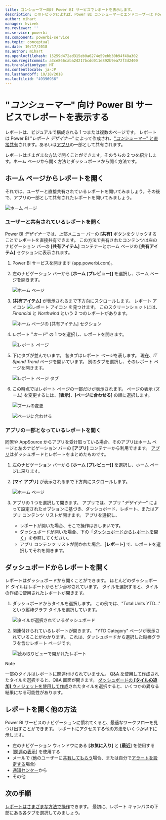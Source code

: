 ```yaml
---
title: コンシューマー向け Power BI サービスでレポートを表示します。
description: このトピックによれば、Power BI コンシューマーとエンドユーザーは Power BI レポートを開いて確認する必要がありました。
author: mihart
manager: kvivek
ms.reviewer: ''
ms.service: powerbi
ms.component: powerbi-service
ms.topic: conceptual
ms.date: 10/17/2018
ms.author: mihart
ms.openlocfilehash: 15259d472ad315eb0a6274e59ebb30b94f48a302
ms.sourcegitcommit: a3ce866caba24217bcdd011e892b9ea72f3d2400
ms.translationtype: HT
ms.contentlocale: ja-JP
ms.lasthandoff: 10/18/2018
ms.locfileid: "49396936"
---
```

# <a name="view-a-report-in-power-bi-service-for-consumers"></a>"*コンシューマー*" 向け Power BI サービスでレポートを表示する
レポートは、ビジュアルで構成される 1 つまたは複数のページです。 レポートは Power BI "*レポート デザイナー*" によって作成され、["*コンシューマー*" と直接共有](end-user-shared-with-me.md)されます。あるいは[アプリ](end-user-apps.md)の一部として共有されます。 

レポートはさまざまな方法で開くことができます。そのうちの 2 つを紹介します。ホーム ページから開く方法とダッシュボードから開く方法です。 

<!-- add art-->


## <a name="open-a-report-from-your-home-page"></a>ホーム ページからレポートを開く
それでは、ユーザーと直接共有されているレポートを開いてみましょう。その後で、アプリの一部として共有されたレポートを開いてみましょう。

   ![ホーム ページ](./media/end-user-report-open/power-bi-home.png)

### <a name="open-a-report-that-has-been-shared-with-you"></a>ユーザーと共有されているレポートを開く
Power BI *デザイナー*では、上部メニュー バーの **[共有]** ボタンをクリックすることでレポートを直接共有できます。 この方法で共有されたコンテンツは左のナビゲーション バーの **[共有アイテム]** コンテナーとホーム ページの **[共有アイテム]** セクションに表示されます。

1. Power BI サービスを開きます (app.powerbi.com)。

2. 左のナビゲーション バーから **[ホーム (プレビュー)]** を選択し、ホーム ページを開きます。  

   ![ホーム ページ](./media/end-user-report-open/power-bi-select-home.png)
   
3. **[共有アイテム]** が表示されるまで下方向にスクロールします。 レポート アイコン ![レポート アイコン](./media/end-user-report-open/power-bi-report-icon.png) を見つけます。 このスクリーンショットには、*Financial* と *Northwind* という 2 つのレポートがあります。 
   
   ![ホーム ページの [共有アイテム] セクション](./media/end-user-report-open/power-bi-shared.png)

4. レポート "*カード*" の 1 つを選択し、レポートを開きます。

   ![レポート ページ](./media/end-user-report-open/power-bi-report1.png)

5. 下にタブが並んでいます。 各タブはレポート *ページ*を表します。 現在、*IT Spend Trend* ページを開いています。 別のタブを選択し、そのレポート ページを開きます。 

   ![レポート ページ タブ](./media/end-user-report-open/power-bi-tabs.png)

6. この時点ではレポート ページの一部だけが表示されます。 ページの表示 (ズーム) を変更するには、**[表示]**、**[ページに合わせる]** の順に選択します。

   ![ズームの変更](./media/end-user-report-open/power-bi-fit.png)

   ![ページに合わせる](./media/end-user-report-open/power-bi-report2.png)

### <a name="open-a-report-that-is-part-of-an-app"></a>アプリの一部となっているレポートを開く
同僚や AppSource からアプリを受け取っている場合、そのアプリはホーム ページと左のナビゲーション バーの **[アプリ]** コンテナーから利用できます。 [アプリ](end-user-apps.md)はダッシュボードとレポートをまとめたものです。

1. 左のナビゲーション バーから **[ホーム (プレビュー)]** を選択し、ホーム ページに戻ります。

7. **[マイ アプリ]** が表示されるまで下方向にスクロールします。

   ![ホーム ページ](./media/end-user-report-open/power-bi-my-apps.png)

8. アプリの 1 つを選択して開きます。 アプリでは、アプリ "*デザイナー*" によって設定されたオプションに基づき、ダッシュボード、レポート、またはアプリ コンテンツ リストが開きます。 アプリを選択し、
    - レポートが開いた場合、そこで操作はおしまいです。
    - ダッシュボードが開いた場合、下の「[ダッシュボードからレポートを開く](#Open-a-report-from-a-dashboard)」を参照してください。
    - アプリ コンテンツ リストが開かれた場合、**[レポート]** で、レポートを選択してそれを開きます。


## <a name="open-a-report-from-a-dashboard"></a>ダッシュボードからレポートを開く
レポートはダッシュボードから開くことができます。 ほとんどのダッシュボード タイルはレポートから*ピン留め*されています。 タイルを選択すると、タイルの作成に使用されたレポートが開きます。 

1. ダッシュボードからタイルを選択します。 この例では、"Total Units YTD..." という縦棒グラフ タイルを選択しています。

    ![タイルが選択されているダッシュボード](./media/end-user-report-open/power-bi-dashboard.png)

2.  関連付けられているレポートが開きます。 "YTD Category" ページが表示されていることがわかります。 これは、ダッシュボードから選択した縦棒グラフを含むレポート ページです。

    ![読み取りビューで開かれたレポート](./media/end-user-report-open/power-bi-report-new.png)

> [!NOTE]
> 一部のタイルはレポートに関連付けられていません。 [Q&A を使用して作成](end-user-q-and-a.md)されたタイルを選択すると、Q&A 画面が開きます。 [ダッシュボードの **[タイルの追加]** ウィジェットを使用して作成](../service-dashboard-add-widget.md)されたタイルを選択すると、いくつかの異なる結果になる可能性があります。  


##  <a name="still-more-ways-to-open-a-report"></a>レポートを開く他の方法
Power BI サービスのナビゲーションに慣れてくると、最適なワークフローを見つけ出すことができます。 レポートにアクセスする他の方法をいくつか以下に示します。
- 左のナビゲーション ウィンドウにある **[お気に入り]** と **[最近]** を使用する    
- [[関連の表示]](end-user-related.md) を使用する    
- メールで (他のユーザーに[共有してもらう](../service-share-reports.md)場合、または自分で[アラートを設定する](end-user-alerts.md)場合)    
- [通知センター](end-user-notification-center.md)から    
- その他

## <a name="next-steps"></a>次の手順
[レポートはさまざまな方法で操作](end-user-reading-view.md)できます。  最初に、レポート キャンバスの下部にある各タブを選択してみましょう。

